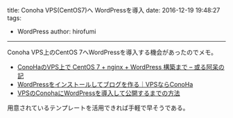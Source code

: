 title: Conoha VPS(CentOS7)へ WordPressを導入
date: 2016-12-19 19:48:27
tags:
- WordPress
author: hirofumi

---
Conoha VPS上のCentOS 7へWordPressを導入する機会があったのでメモ。

-   [ConoHaのVPS上で CentOS 7 + nginx + WordPress 構築まで – 或る阿呆の記](https://hack-le.com/conohawp/)
-   [WordPressをインストールしてブログを作る｜VPSならConoHa](https://www.conoha.jp/guide/wordpress.php)
-   [VPSのConohaにWordPressを導入して公開するまでの方法](https://maruhoi.com/server/how-to-create-blog/)

用意されているテンプレートを活用できれば手軽で早そうである。